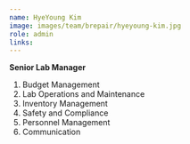 ```yaml
---
name: HyeYoung Kim
image: images/team/brepair/hyeyoung-kim.jpg
role: admin
links:
---
```


<strong>Senior Lab Manager</strong>

<ol>
  <li> Budget Management </li>
  <li> Lab Operations and Maintenance </li>  
  <li> Inventory Management </li>  
  <li> Safety and Compliance </li>
  <li> Personnel Management </li>
  <li> Communication </li>  
</ol>
